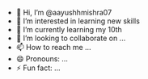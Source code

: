 - 👋 Hi, I’m @aayushhmishra07
- 👀 I’m interested in learning new skills
- 🌱 I’m currently learning my 10th
- 💞️ I’m looking to collaborate on ...
- 📫 How to reach me ...
- 😄 Pronouns: ...
- ⚡ Fun fact: ...

<!---
aayushhmishra07/aayushhmishra07 is a ✨ special ✨ repository because its `README.md` (this file) appears on your GitHub profile.
You can click the Preview link to take a look at your changes.
--->
